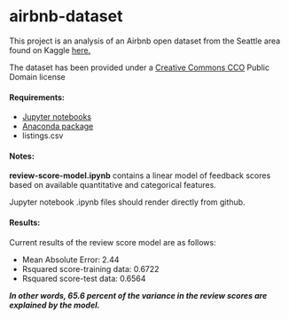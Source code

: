 # airbnb-dataset

This project is an analysis of an Airbnb open dataset from the Seattle area found on Kaggle <a href="https://www.kaggle.com/airbnb/seattle"> here.</a>

The dataset has been provided under a <a href="https://creativecommons.org/publicdomain/zero/1.0/">Creative Commons CCO</a> Public Domain license

#### Requirements:

- <a href="https://jupyter.org/"> Jupyter notebooks </a>
- <a href="https://www.anaconda.com/"> Anaconda package</a>
- listings.csv

#### Notes:

<b>review-score-model.ipynb</b> contains a linear model of feedback scores based on available quantitative and categorical features.

Jupyter notebook .ipynb files should render directly from github.

#### Results:

Current results of the review score model are as follows:

- Mean Absolute Error: 2.44
- Rsquared score-training data:  0.6722
- Rsquared score-test data:  0.6564

<b><i>In other words, 65.6 percent of the variance in the review scores are explained by the model.</i></b>


